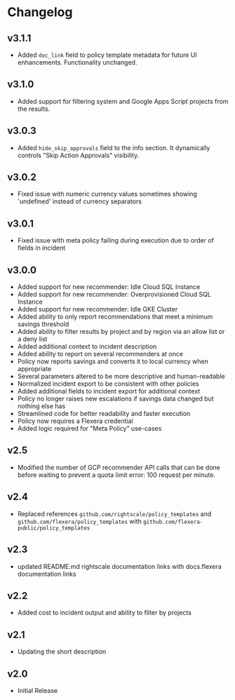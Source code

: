 # Changelog

## v3.1.1

- Added `doc_link` field to policy template metadata for future UI enhancements. Functionality unchanged.

## v3.1.0

- Added support for filtering system and Google Apps Script projects from the results.

## v3.0.3

- Added `hide_skip_approvals` field to the info section. It dynamically controls "Skip Action Approvals" visibility.

## v3.0.2

- Fixed issue with numeric currency values sometimes showing 'undefined' instead of currency separators

## v3.0.1

- Fixed issue with meta policy failing during execution due to order of fields in incident

## v3.0.0

- Added support for new recommender: Idle Cloud SQL Instance
- Added support for new recommender: Overprovisioned Cloud SQL Instance
- Added support for new recommender: Idle GKE Cluster
- Added ability to only report recommendations that meet a minimum savings threshold
- Added ability to filter results by project and by region via an allow list or a deny list
- Added additional context to incident description
- Added ability to report on several recommenders at once
- Policy now reports savings and converts it to local currency when appropriate
- Several parameters altered to be more descriptive and human-readable
- Normalized incident export to be consistent with other policies
- Added additional fields to incident export for additional context
- Policy no longer raises new escalations if savings data changed but nothing else has
- Streamlined code for better readability and faster execution
- Policy now requires a Flexera credential
- Added logic required for "Meta Policy" use-cases

## v2.5

- Modified the number of GCP recommender API calls that can be done before waiting to prevent a quota limit error: 100 request per minute.

## v2.4

- Replaced references `github.com/rightscale/policy_templates` and `github.com/flexera/policy_templates` with `github.com/flexera-public/policy_templates`

## v2.3

- updated README.md rightscale documentation links with docs.flexera documentation links

## v2.2

- Added cost to incident output and ability to filter by projects

## v2.1

- Updating the short description

## v2.0

- Initial Release
